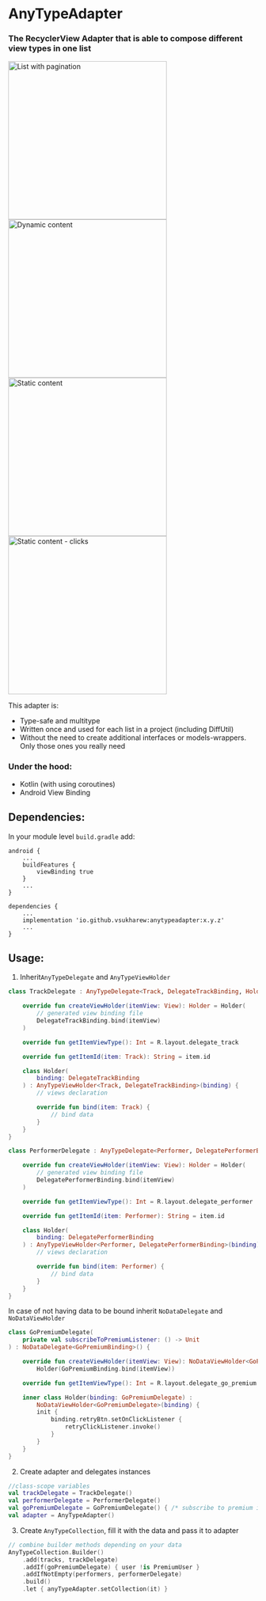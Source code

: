 # AnyTypeAdapter

### The RecyclerView Adapter that is able to compose different view types in one list

<p>
<img src="https://j.gifs.com/NLPR98.gif" alt="List with pagination" width="320"/>
<img src="https://j.gifs.com/NLPRN6.gif" alt="Dynamic content" width="320"/>
<img src="https://j.gifs.com/ANygYB.gif" alt="Static content" width="320"/>
<img src="https://j.gifs.com/wVPv4m.gif" alt="Static content - clicks" width="320"/>
</p>

This adapter is: 
- Type-safe and multitype
- Written once and used for each list in a project (including DiffUtil)
- Without the need to create additional interfaces or models-wrappers. Only those ones you really need

### Under the hood: 
- Kotlin (with using coroutines)
- Android View Binding

## Dependencies:
In your module level `build.gradle` add:
``` 
android {
    ...
    buildFeatures {
        viewBinding true
    }
    ...
}

dependencies {
    ...
    implementation 'io.github.vsukharew:anytypeadapter:x.y.z'
    ...
}
```

## Usage:
1. Inherit```AnyTypeDelegate``` and ```AnyTypeViewHolder```
```kotlin
class TrackDelegate : AnyTypeDelegate<Track, DelegateTrackBinding, Holder>() {

    override fun createViewHolder(itemView: View): Holder = Holder(
        // generated view binding file
        DelegateTrackBinding.bind(itemView)
    )

    override fun getItemViewType(): Int = R.layout.delegate_track

    override fun getItemId(item: Track): String = item.id

    class Holder(
        binding: DelegateTrackBinding
    ) : AnyTypeViewHolder<Track, DelegateTrackBinding>(binding) {
        // views declaration

        override fun bind(item: Track) {
            // bind data
        }
    }
}
```
```kotlin
class PerformerDelegate : AnyTypeDelegate<Performer, DelegatePerformerBinding, Holder>() {

    override fun createViewHolder(itemView: View): Holder = Holder(
        // generated view binding file
        DelegatePerformerBinding.bind(itemView)
    )

    override fun getItemViewType(): Int = R.layout.delegate_performer

    override fun getItemId(item: Performer): String = item.id

    class Holder(
        binding: DelegatePerformerBinding
    ) : AnyTypeViewHolder<Performer, DelegatePerformerBinding>(binding) {
        // views declaration

        override fun bind(item: Performer) {
            // bind data
        }
    }
}
```

In case of not having data to be bound inherit ```NoDataDelegate``` and ```NoDataViewHolder```
```kotlin
class GoPremiumDelegate(
    private val subscribeToPremiumListener: () -> Unit
) : NoDataDelegate<GoPremiumBinding>() {

    override fun createViewHolder(itemView: View): NoDataViewHolder<GoPremiumDelegate> =
        Holder(GoPremiumBinding.bind(itemView))

    override fun getItemViewType(): Int = R.layout.delegate_go_premium

    inner class Holder(binding: GoPremiumDelegate) :
        NoDataViewHolder<GoPremiumDelegate>(binding) {
        init {
            binding.retryBtn.setOnClickListener {
                retryClickListener.invoke()
            }
        }
    }
}
```
2. Create adapter and delegates instances
```kotlin
//class-scope variables
val trackDelegate = TrackDelegate()
val performerDelegate = PerformerDelegate()
val goPremiumDelegate = GoPremiumDelegate() { /* subscribe to premium implementation */ }
val adapter = AnyTypeAdapter()
```
3. Create `AnyTypeCollection`, fill it with the data and pass it to adapter
```kotlin
// combine builder methods depending on your data
AnyTypeCollection.Builder()
    .add(tracks, trackDelegate)
    .addIf(goPremiumDelegate) { user !is PremiumUser }
    .addIfNotEmpty(performers, performerDelegate)
    .build()
    .let { anyTypeAdapter.setCollection(it) }
```